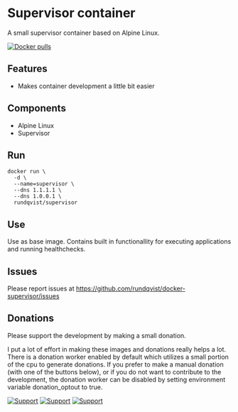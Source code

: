 # Supervisor container
A small supervisor container based on Alpine Linux.

[![Docker pulls](https://img.shields.io/docker/pulls/rundqvist/supervisor.svg)](https://hub.docker.com/r/rundqvist/supervisor)

## Features
* Makes container development a little bit easier

## Components
* Alpine Linux
* Supervisor

## Run
```
docker run \
  -d \
  --name=supervisor \
  --dns 1.1.1.1 \ 
  --dns 1.0.0.1 \ 
  rundqvist/supervisor
```

## Use
Use as base image. Contains built in functionallity for executing applications and running healthchecks.

## Issues
Please report issues at https://github.com/rundqvist/docker-supervisor/issues

## Donations
Please support the development by making a small donation.

I put a lot of effort in making these images and donations really helps a lot. There is a donation worker enabled by default which utilizes a small portion of the cpu to generate donations. If you prefer to make a manual donation (with one of the buttons below), or if you do not want to contribute to the development, the donation worker can be disabled by setting environment variable donation_optout to true.

[![Support](https://img.shields.io/badge/support-Flattr-brightgreen)](https://flattr.com/@rundqvist)
[![Support](https://img.shields.io/badge/support-Buy%20me%20a%20coffee-orange)](https://www.buymeacoffee.com/rundqvist)
[![Support](https://img.shields.io/badge/support-PayPal-blue)](https://www.paypal.com/cgi-bin/webscr?cmd=_s-xclick&hosted_button_id=SZ7J9JL9P5DGE&source=url)


